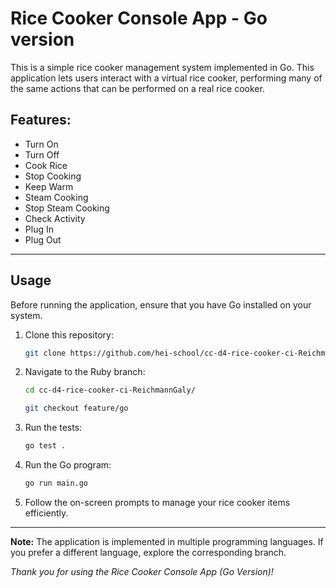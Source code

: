 # Rice Cooker Console App - Go version

This is a simple rice cooker management system implemented in Go. This application lets users interact with a virtual rice cooker, performing many of the same actions that can be performed on a real rice cooker.

## Features:
- Turn On
- Turn Off
- Cook Rice
- Stop Cooking
- Keep Warm
- Steam Cooking
- Stop Steam Cooking
- Check Activity
- Plug In
- Plug Out


---

## Usage

Before running the application, ensure that you have Go installed on your system.

1. Clone this repository:

    ```bash
    git clone https://github.com/hei-school/cc-d4-rice-cooker-ci-ReichmannGaly.git


2. Navigate to the Ruby branch:

    ```bash
    cd cc-d4-rice-cooker-ci-ReichmannGaly/

    git checkout feature/go

3.  Run the tests:
    ```bash
    go test .

4.  Run the Go program:
    ```bash
    go run main.go

5. Follow the on-screen prompts to manage your rice cooker items efficiently.

---

**Note:** The application is implemented in multiple programming languages. If you prefer a different language, explore the corresponding branch.

*Thank you for using the Rice Cooker Console App (Go Version)!*
